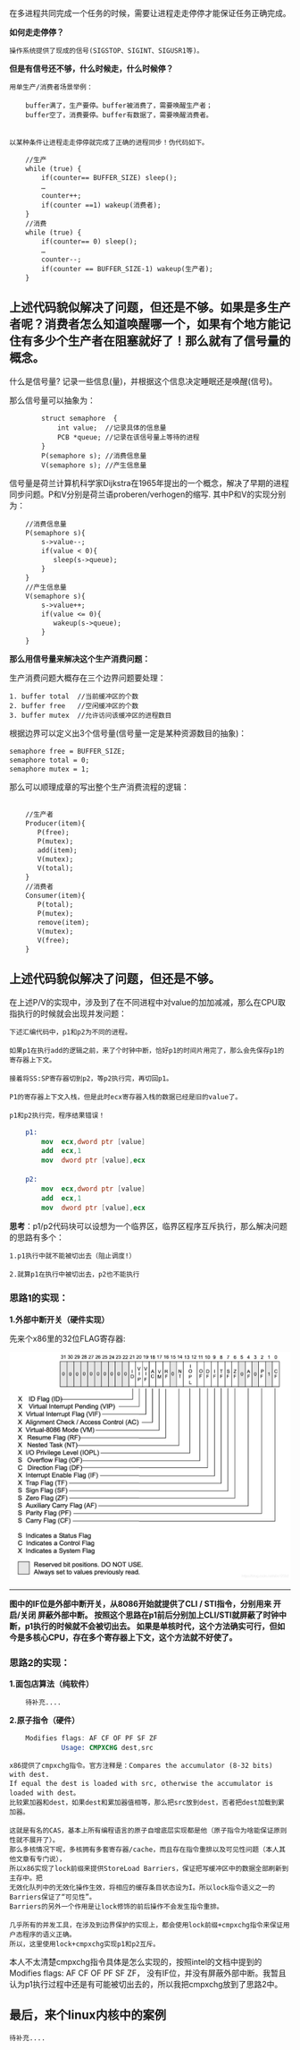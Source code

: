 在多进程共同完成一个任务的时候，需要让进程走走停停才能保证任务正确完成。

**如何走走停停？**

    操作系统提供了现成的信号(SIGSTOP、SIGINT、SIGUSR1等)。

**但是有信号还不够，什么时候走，什么时候停？**

    用单生产/消费者场景举例：

        buffer满了，生产要停。buffer被消费了，需要唤醒生产者；
        buffer空了，消费要停。buffer有数据了，需要唤醒消费者。

    
    以某种条件让进程走走停停就完成了正确的进程同步！伪代码如下。

```cgo
    //生产 
    while (true) {
        if(counter== BUFFER_SIZE) sleep();
        …
        counter++;
        if(counter ==1) wakeup(消费者);
    }
    //消费
    while (true) {
        if(counter== 0) sleep(); 
        …
        counter--;
        if(counter == BUFFER_SIZE-1) wakeup(生产者); 
    }
```

## 上述代码貌似解决了问题，但还是不够。如果是多生产者呢？消费者怎么知道唤醒哪一个，如果有个地方能记住有多少个生产者在阻塞就好了！那么就有了信号量的概念。

什么是信号量? 记录一些信息(量)，并根据这个信息决定睡眠还是唤醒(信号)。

那么信号量可以抽象为：

```cgo
        struct semaphore  {
            int value;  //记录具体的信息量
            PCB *queue; //记录在该信号量上等待的进程
        }
        P(semaphore s); //消费信息量
        V(semaphore s); //产生信息量
```

信号量是荷兰计算机科学家Dijkstra在1965年提出的一个概念，解决了早期的进程同步问题。P和V分别是荷兰语proberen/verhogen的缩写. 其中P和V的实现分别为：

```cgo
    //消费信息量
    P(semaphore s){
        s->value--;
        if(value < 0){
           sleep(s->queue);
        }
    }
    //产生信息量
    V(semaphore s){
        s->value++;
        if(value <= 0){
           wakeup(s->queue);
        }
    }
```

**那么用信号量来解决这个生产消费问题：**

生产消费问题大概存在三个边界问题要处理：

    1. buffer total  //当前缓冲区的个数
    2. buffer free   //空闲缓冲区的个数
    3. buffer mutex  //允许访问该缓冲区的进程数目

根据边界可以定义出3个信号量(信号量一定是某种资源数目的抽象)：

    semaphore free = BUFFER_SIZE;
    semaphore total = 0;
    semaphore mutex = 1;

那么可以顺理成章的写出整个生产消费流程的逻辑：

```cgo

    //生产者
    Producer(item){
       P(free);
       P(mutex);
       add(item);
       V(mutex);
       V(total);
    }
    //消费者
    Consumer(item){
       P(total);
       P(mutex);
       remove(item);
       V(mutex);
       V(free);
    }    
```

## 上述代码貌似解决了问题，但还是不够。

在上述P/V的实现中，涉及到了在不同进程中对value的加加减减，那么在CPU取指执行的时候就会出现并发问题：

    下述汇编代码中，p1和p2为不同的进程。

    如果p1在执行add的逻辑之前，来了个时钟中断，恰好p1的时间片用完了，那么会先保存p1的寄存器上下文。
    
    接着将SS:SP寄存器切到p2，等p2执行完，再切回p1。

    P1的寄存器上下文入栈，但是此时ecx寄存器入栈的数据已经是旧的value了。

    p1和p2执行完，程序结果错误！

```nasm
    p1:
        mov  ecx,dword ptr [value]  
        add  ecx,1  
        mov  dword ptr [value],ecx 
        
    p2:
        mov  ecx,dword ptr [value]  
        add  ecx,1  
        mov  dword ptr [value],ecx            
```

**思考**：p1/p2代码块可以设想为一个临界区，临界区程序互斥执行，那么解决问题的思路有多个：

    1.p1执行中就不能被切出去（阻止调度!）
    
    2.就算p1在执行中被切出去，p2也不能执行

### 思路1的实现：

**1.外部中断开关（硬件实现）**

先来个x86里的32位FLAG寄存器:

![img.png](img.png)

---
**图中的IF位是外部中断开关，从8086开始就提供了CLI / STI指令，分别用来 开启/关闭 屏蔽外部中断。 按照这个思路在p1前后分别加上CLI/STI就屏蔽了时钟中断，p1执行的时候就不会被切出去。
如果是单核时代，这个方法确实可行，但如今是多核心CPU，存在多个寄存器上下文，这个方法就不好使了。**

### 思路2的实现：

**1.面包店算法（纯软件）**

        待补充....

**2.原子指令（硬件）**

```nasm
    Modifies flags: AF CF OF PF SF ZF
             Usage: CMPXCHG dest,src
```

    x86提供了cmpxchg指令。官方注释是：Compares the accumulator (8-32 bits) with dest.
    If equal the dest is loaded with src, otherwise the accumulator is loaded with dest。
    比较累加器和dest，如果dest和累加器值相等，那么把src放到dest，否者把dest加载到累加器。
    
    这就是有名的CAS，基本上所有编程语言的原子自增底层实现都是他（原子指令为啥能保证原则性就不展开了）。
    那么多核情况下呢，多核拥有多套寄存器/cache，而且存在指令重排以及可见性问题（本人其他文章有专门说），
    所以x86实现了lock前缀来提供StoreLoad Barriers，保证把写缓冲区中的数据全部刷新到主存中。把
    无效化队列中的无效化操作生效，将相应的缓存条目状态设为I。所以lock指令语义之一的Barriers保证了“可见性”。
    Barriers的另外一个作用是让lock修饰的前后操作不会发生指令重排。
    
    几乎所有的并发工具，在涉及到边界保护的实现上，都会使用lock前缀+cmpxchg指令来保证用户态程序的语义正确。
    所以，这里使用lock+cmpxchg实现p1和p2互斥。

本人不太清楚cmpxchg指令具体是怎么实现的，按照intel的文档中提到的Modifies flags: AF CF OF PF SF ZF，
没有IF位，并没有屏蔽外部中断。我暂且认为p1执行过程中还是有可能被切出去的，所以我把cmpxchg放到了思路2中。

## 最后，来个linux内核中的案例
    
    待补充....
    
    

    
    